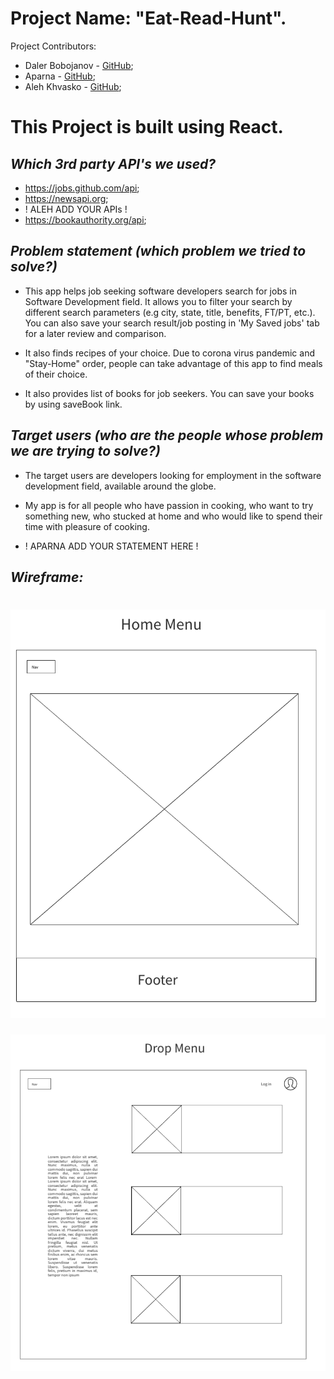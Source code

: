 # Project Name: "Eat-Read-Hunt". 
Project Contributors: 
-   Daler Bobojanov - [GitHub](https://github.com/daler-bobojanov);
-   Aparna - [GitHub](https://github.com/aparna4scholas);
-   Aleh Khvasko - [GitHub](https://github.com/AlehKhvasko);

# This Project is built using React.

## *Which 3rd party API's we used?*
- https://jobs.github.com/api;
- https://newsapi.org;
- ! ALEH ADD YOUR APIs !
- https://bookauthority.org/api;

## *Problem statement (which problem we tried to solve?)*
* This app helps job seeking software developers search for jobs in Software Development field. It allows you to filter your search by different search parameters (e.g city, state, title, benefits, FT/PT, etc.). You can also save your search result/job posting in 'My Saved jobs' tab for a later review and comparison.

* It also finds recipes of your choice. Due to corona virus pandemic and "Stay-Home" order, people can take advantage of this app to find meals of their choice.

* It also provides list of books for job seekers. You can save your books by using saveBook link.

## *Target users (who are the people whose problem we are trying to solve?)*
- The target users are developers looking for employment in the software development field, available around the globe.

- My app is for all people who have passion in cooking, who want to try something new, who stucked at home and who would like to spend their time with pleasure of cooking.

- ! APARNA ADD YOUR STATEMENT HERE !

## *Wireframe:*

![0. LandingPage](https://github.com/daler-bobojanov/MOD3-MidMODGroupProject/blob/Daler/wireframe/image1.png)
==================
![1. Navbar(Menu)](https://github.com/daler-bobojanov/MOD3-MidMODGroupProject/blob/Daler/wireframe/image2.png)



